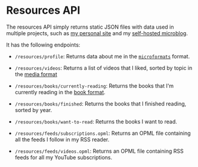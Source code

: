 # Resources API

The resources API simply returns static JSON files with data used in multiple projects, such as [my personal site](https://geheimesite.nl) and my [self-hosted microblog](https://micro.geheimesite.nl).

It has the following endpoints:

- `/resources/profile`: Returns data about me in the [`microformats`](https://microformats.org) format.

- `/resources/videos`: Returns a list of videos that I liked, sorted by topic in the [media format](media.md)

- `/resources/books/currently-reading`: Returns the books that I'm currently reading in the [book format](book.md).

- `/resources/books/finished`: Returns the books that I finished reading, sorted by year.

- `/resources/books/want-to-read`: Returns the books I want to read.

- `/resources/feeds/subscriptions.opml`: Returns an OPML file containing all the feeds I follow in my RSS reader.

- `/resources/feeds/videos.opml`: Returns an OPML file containing RSS feeds for all my YouTube subscriptions.
